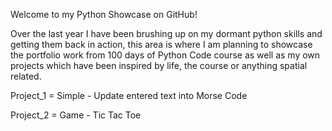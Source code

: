 Welcome to my Python Showcase on GitHub!

Over the last year I have been brushing up on my dormant python skills and getting them back in action, this area is where I am planning 
to showcase the portfolio work from 100 days of Python Code course as well as my own projects which have been inspired by life, 
the course or anything spatial related.

Project_1 = Simple - Update entered text into Morse Code

Project_2 = Game - Tic Tac Toe
